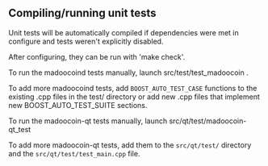 Compiling/running unit tests
------------------------------------

Unit tests will be automatically compiled if dependencies were met in configure
and tests weren't explicitly disabled.

After configuring, they can be run with 'make check'.

To run the madoocoind tests manually, launch src/test/test_madoocoin .

To add more madoocoind tests, add `BOOST_AUTO_TEST_CASE` functions to the existing
.cpp files in the test/ directory or add new .cpp files that
implement new BOOST_AUTO_TEST_SUITE sections.

To run the madoocoin-qt tests manually, launch src/qt/test/madoocoin-qt_test

To add more madoocoin-qt tests, add them to the `src/qt/test/` directory and
the `src/qt/test/test_main.cpp` file.
